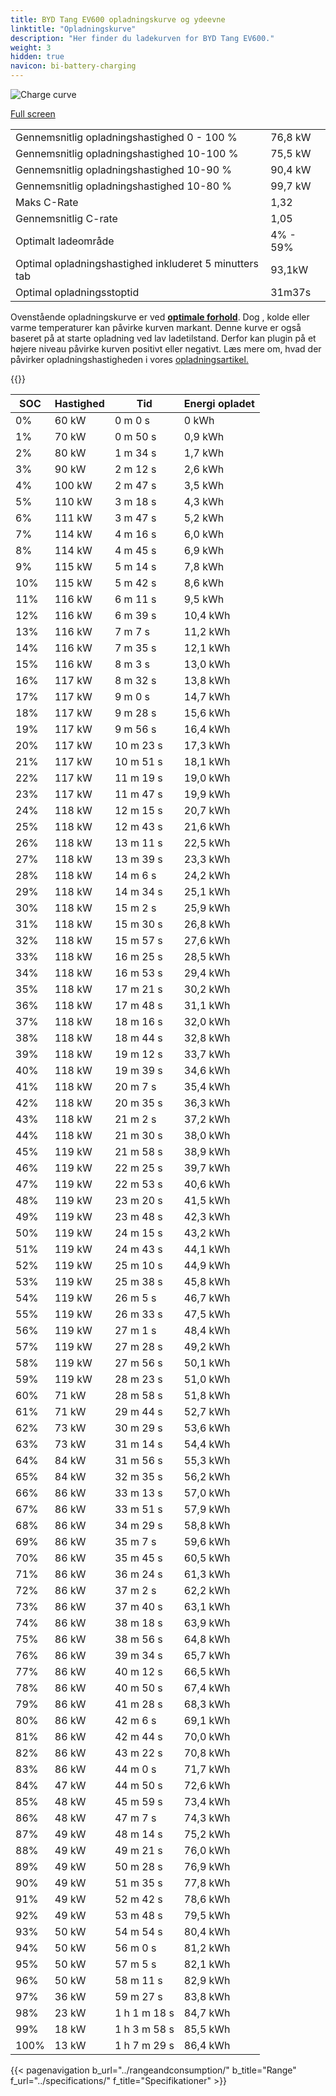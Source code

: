```yaml
---
title: BYD Tang EV600 opladningskurve og ydeevne
linktitle: "Opladningskurve"
description: "Her finder du ladekurven for BYD Tang EV600."
weight: 3
hidden: true
navicon: bi-battery-charging
---
```

<!-- markdownlint-disable MD033 -->
<img src="/images/models/byd/tang/tang_ev600/chargingcurve.svg" alt="Charge curve" class="img-fluid">

[Full screen](/images/models/byd/tang/tang_ev600/chargingcurve.svg)


<table class="table table-striped border">
<tbody>
<tr>
<td>Gennemsnitlig opladningshastighed 0 - 100 %</td><td>76,8 kW</td>
</tr>
<tr>
<td>Gennemsnitlig opladningshastighed 10-100 %</td><td>75,5 kW</td>
</tr>
<tr>
<td>Gennemsnitlig opladningshastighed 10-90 %</td><td>90,4 kW</td>
</tr>
<tr>
<td>Gennemsnitlig opladningshastighed 10-80 %</td><td>99,7 kW</td>
</tr>
<tr>
<td>Maks C-Rate</td><td>1,32</td>
</tr>
<tr>
<td>Gennemsnitlig C-rate</td><td>1,05</td>
</tr>
<tr>
<td>Optimalt ladeområde</td><td>4% - 59%</td>
</tr>
<tr>
<td>Optimal opladningshastighed inkluderet 5 minutters tab</td><td>93,1kW</td>
</tr>
<tr>
<td>Optimal opladningsstoptid</td><td>31m37s</td>
</tr>
</tbody>
</table>


Ovenstående opladningskurve er ved **[optimale forhold](../../../../../technology/battery/charging/#temperatur)**. Dog , kolde eller varme temperaturer kan påvirke kurven markant. Denne kurve er også baseret på at starte opladning ved lav ladetilstand. Derfor kan plugin på et højere niveau påvirke kurven positivt eller negativt. Læs mere om, hvad der påvirker opladningshastigheden i vores [opladningsartikel.](../../../../../technology/battery/charging/)


{{<evkxdisplayaddarticle />}}
<table class="table table-striped border">
<thead>
<tr><th>SOC</th><th>Hastighed</th><th>Tid</th><th>Energi opladet</th></tr>
</thead>
<tbody>
<tr>
<td>0%</td><td>60 kW</td><td> 0 m 0 s </td><td>0 kWh </td>
</tr>
<tr>
<td>1%</td><td>70 kW</td><td> 0 m 50 s </td><td>0,9 kWh </td>
</tr>
<tr>
<td>2%</td><td>80 kW</td><td> 1 m 34 s </td><td>1,7 kWh </td>
</tr>
<tr>
<td>3%</td><td>90 kW</td><td> 2 m 12 s </td><td>2,6 kWh </td>
</tr>
<tr>
<td>4%</td><td>100 kW</td><td> 2 m 47 s </td><td>3,5 kWh </td>
</tr>
<tr>
<td>5%</td><td>110 kW</td><td> 3 m 18 s </td><td>4,3 kWh </td>
</tr>
<tr>
<td>6%</td><td>111 kW</td><td> 3 m 47 s </td><td>5,2 kWh </td>
</tr>
<tr>
<td>7%</td><td>114 kW</td><td> 4 m 16 s </td><td>6,0 kWh </td>
</tr>
<tr>
<td>8%</td><td>114 kW</td><td> 4 m 45 s </td><td>6,9 kWh </td>
</tr>
<tr>
<td>9%</td><td>115 kW</td><td> 5 m 14 s </td><td>7,8 kWh </td>
</tr>
<tr>
<td>10%</td><td>115 kW</td><td> 5 m 42 s </td><td>8,6 kWh </td>
</tr>
<tr>
<td>11%</td><td>116 kW</td><td> 6 m 11 s </td><td>9,5 kWh </td>
</tr>
<tr>
<td>12%</td><td>116 kW</td><td> 6 m 39 s </td><td>10,4 kWh </td>
</tr>
<tr>
<td>13%</td><td>116 kW</td><td> 7 m 7 s </td><td>11,2 kWh </td>
</tr>
<tr>
<td>14%</td><td>116 kW</td><td> 7 m 35 s </td><td>12,1 kWh </td>
</tr>
<tr>
<td>15%</td><td>116 kW</td><td> 8 m 3 s </td><td>13,0 kWh </td>
</tr>
<tr>
<td>16%</td><td>117 kW</td><td> 8 m 32 s </td><td>13,8 kWh </td>
</tr>
<tr>
<td>17%</td><td>117 kW</td><td> 9 m 0 s </td><td>14,7 kWh </td>
</tr>
<tr>
<td>18%</td><td>117 kW</td><td> 9 m 28 s </td><td>15,6 kWh </td>
</tr>
<tr>
<td>19%</td><td>117 kW</td><td> 9 m 56 s </td><td>16,4 kWh </td>
</tr>
<tr>
<td>20%</td><td>117 kW</td><td> 10 m 23 s </td><td>17,3 kWh </td>
</tr>
<tr>
<td>21%</td><td>117 kW</td><td> 10 m 51 s </td><td>18,1 kWh </td>
</tr>
<tr>
<td>22%</td><td>117 kW</td><td> 11 m 19 s </td><td>19,0 kWh </td>
</tr>
<tr>
<td>23%</td><td>117 kW</td><td> 11 m 47 s </td><td>19,9 kWh </td>
</tr>
<tr>
<td>24%</td><td>118 kW</td><td> 12 m 15 s </td><td>20,7 kWh </td>
</tr>
<tr>
<td>25%</td><td>118 kW</td><td> 12 m 43 s </td><td>21,6 kWh </td>
</tr>
<tr>
<td>26%</td><td>118 kW</td><td> 13 m 11 s </td><td>22,5 kWh </td>
</tr>
<tr>
<td>27%</td><td>118 kW</td><td> 13 m 39 s </td><td>23,3 kWh </td>
</tr>
<tr>
<td>28%</td><td>118 kW</td><td> 14 m 6 s </td><td>24,2 kWh </td>
</tr>
<tr>
<td>29%</td><td>118 kW</td><td> 14 m 34 s </td><td>25,1 kWh </td>
</tr>
<tr>
<td>30%</td><td>118 kW</td><td> 15 m 2 s </td><td>25,9 kWh </td>
</tr>
<tr>
<td>31%</td><td>118 kW</td><td> 15 m 30 s </td><td>26,8 kWh </td>
</tr>
<tr>
<td>32%</td><td>118 kW</td><td> 15 m 57 s </td><td>27,6 kWh </td>
</tr>
<tr>
<td>33%</td><td>118 kW</td><td> 16 m 25 s </td><td>28,5 kWh </td>
</tr>
<tr>
<td>34%</td><td>118 kW</td><td> 16 m 53 s </td><td>29,4 kWh </td>
</tr>
<tr>
<td>35%</td><td>118 kW</td><td> 17 m 21 s </td><td>30,2 kWh </td>
</tr>
<tr>
<td>36%</td><td>118 kW</td><td> 17 m 48 s </td><td>31,1 kWh </td>
</tr>
<tr>
<td>37%</td><td>118 kW</td><td> 18 m 16 s </td><td>32,0 kWh </td>
</tr>
<tr>
<td>38%</td><td>118 kW</td><td> 18 m 44 s </td><td>32,8 kWh </td>
</tr>
<tr>
<td>39%</td><td>118 kW</td><td> 19 m 12 s </td><td>33,7 kWh </td>
</tr>
<tr>
<td>40%</td><td>118 kW</td><td> 19 m 39 s </td><td>34,6 kWh </td>
</tr>
<tr>
<td>41%</td><td>118 kW</td><td> 20 m 7 s </td><td>35,4 kWh </td>
</tr>
<tr>
<td>42%</td><td>118 kW</td><td> 20 m 35 s </td><td>36,3 kWh </td>
</tr>
<tr>
<td>43%</td><td>118 kW</td><td> 21 m 2 s </td><td>37,2 kWh </td>
</tr>
<tr>
<td>44%</td><td>118 kW</td><td> 21 m 30 s </td><td>38,0 kWh </td>
</tr>
<tr>
<td>45%</td><td>119 kW</td><td> 21 m 58 s </td><td>38,9 kWh </td>
</tr>
<tr>
<td>46%</td><td>119 kW</td><td> 22 m 25 s </td><td>39,7 kWh </td>
</tr>
<tr>
<td>47%</td><td>119 kW</td><td> 22 m 53 s </td><td>40,6 kWh </td>
</tr>
<tr>
<td>48%</td><td>119 kW</td><td> 23 m 20 s </td><td>41,5 kWh </td>
</tr>
<tr>
<td>49%</td><td>119 kW</td><td> 23 m 48 s </td><td>42,3 kWh </td>
</tr>
<tr>
<td>50%</td><td>119 kW</td><td> 24 m 15 s </td><td>43,2 kWh </td>
</tr>
<tr>
<td>51%</td><td>119 kW</td><td> 24 m 43 s </td><td>44,1 kWh </td>
</tr>
<tr>
<td>52%</td><td>119 kW</td><td> 25 m 10 s </td><td>44,9 kWh </td>
</tr>
<tr>
<td>53%</td><td>119 kW</td><td> 25 m 38 s </td><td>45,8 kWh </td>
</tr>
<tr>
<td>54%</td><td>119 kW</td><td> 26 m 5 s </td><td>46,7 kWh </td>
</tr>
<tr>
<td>55%</td><td>119 kW</td><td> 26 m 33 s </td><td>47,5 kWh </td>
</tr>
<tr>
<td>56%</td><td>119 kW</td><td> 27 m 1 s </td><td>48,4 kWh </td>
</tr>
<tr>
<td>57%</td><td>119 kW</td><td> 27 m 28 s </td><td>49,2 kWh </td>
</tr>
<tr>
<td>58%</td><td>119 kW</td><td> 27 m 56 s </td><td>50,1 kWh </td>
</tr>
<tr>
<td>59%</td><td>119 kW</td><td> 28 m 23 s </td><td>51,0 kWh </td>
</tr>
<tr>
<td>60%</td><td>71 kW</td><td> 28 m 58 s </td><td>51,8 kWh </td>
</tr>
<tr>
<td>61%</td><td>71 kW</td><td> 29 m 44 s </td><td>52,7 kWh </td>
</tr>
<tr>
<td>62%</td><td>73 kW</td><td> 30 m 29 s </td><td>53,6 kWh </td>
</tr>
<tr>
<td>63%</td><td>73 kW</td><td> 31 m 14 s </td><td>54,4 kWh </td>
</tr>
<tr>
<td>64%</td><td>84 kW</td><td> 31 m 56 s </td><td>55,3 kWh </td>
</tr>
<tr>
<td>65%</td><td>84 kW</td><td> 32 m 35 s </td><td>56,2 kWh </td>
</tr>
<tr>
<td>66%</td><td>86 kW</td><td> 33 m 13 s </td><td>57,0 kWh </td>
</tr>
<tr>
<td>67%</td><td>86 kW</td><td> 33 m 51 s </td><td>57,9 kWh </td>
</tr>
<tr>
<td>68%</td><td>86 kW</td><td> 34 m 29 s </td><td>58,8 kWh </td>
</tr>
<tr>
<td>69%</td><td>86 kW</td><td> 35 m 7 s </td><td>59,6 kWh </td>
</tr>
<tr>
<td>70%</td><td>86 kW</td><td> 35 m 45 s </td><td>60,5 kWh </td>
</tr>
<tr>
<td>71%</td><td>86 kW</td><td> 36 m 24 s </td><td>61,3 kWh </td>
</tr>
<tr>
<td>72%</td><td>86 kW</td><td> 37 m 2 s </td><td>62,2 kWh </td>
</tr>
<tr>
<td>73%</td><td>86 kW</td><td> 37 m 40 s </td><td>63,1 kWh </td>
</tr>
<tr>
<td>74%</td><td>86 kW</td><td> 38 m 18 s </td><td>63,9 kWh </td>
</tr>
<tr>
<td>75%</td><td>86 kW</td><td> 38 m 56 s </td><td>64,8 kWh </td>
</tr>
<tr>
<td>76%</td><td>86 kW</td><td> 39 m 34 s </td><td>65,7 kWh </td>
</tr>
<tr>
<td>77%</td><td>86 kW</td><td> 40 m 12 s </td><td>66,5 kWh </td>
</tr>
<tr>
<td>78%</td><td>86 kW</td><td> 40 m 50 s </td><td>67,4 kWh </td>
</tr>
<tr>
<td>79%</td><td>86 kW</td><td> 41 m 28 s </td><td>68,3 kWh </td>
</tr>
<tr>
<td>80%</td><td>86 kW</td><td> 42 m 6 s </td><td>69,1 kWh </td>
</tr>
<tr>
<td>81%</td><td>86 kW</td><td> 42 m 44 s </td><td>70,0 kWh </td>
</tr>
<tr>
<td>82%</td><td>86 kW</td><td> 43 m 22 s </td><td>70,8 kWh </td>
</tr>
<tr>
<td>83%</td><td>86 kW</td><td> 44 m 0 s </td><td>71,7 kWh </td>
</tr>
<tr>
<td>84%</td><td>47 kW</td><td> 44 m 50 s </td><td>72,6 kWh </td>
</tr>
<tr>
<td>85%</td><td>48 kW</td><td> 45 m 59 s </td><td>73,4 kWh </td>
</tr>
<tr>
<td>86%</td><td>48 kW</td><td> 47 m 7 s </td><td>74,3 kWh </td>
</tr>
<tr>
<td>87%</td><td>49 kW</td><td> 48 m 14 s </td><td>75,2 kWh </td>
</tr>
<tr>
<td>88%</td><td>49 kW</td><td> 49 m 21 s </td><td>76,0 kWh </td>
</tr>
<tr>
<td>89%</td><td>49 kW</td><td> 50 m 28 s </td><td>76,9 kWh </td>
</tr>
<tr>
<td>90%</td><td>49 kW</td><td> 51 m 35 s </td><td>77,8 kWh </td>
</tr>
<tr>
<td>91%</td><td>49 kW</td><td> 52 m 42 s </td><td>78,6 kWh </td>
</tr>
<tr>
<td>92%</td><td>49 kW</td><td> 53 m 48 s </td><td>79,5 kWh </td>
</tr>
<tr>
<td>93%</td><td>50 kW</td><td> 54 m 54 s </td><td>80,4 kWh </td>
</tr>
<tr>
<td>94%</td><td>50 kW</td><td> 56 m 0 s </td><td>81,2 kWh </td>
</tr>
<tr>
<td>95%</td><td>50 kW</td><td> 57 m 5 s </td><td>82,1 kWh </td>
</tr>
<tr>
<td>96%</td><td>50 kW</td><td> 58 m 11 s </td><td>82,9 kWh </td>
</tr>
<tr>
<td>97%</td><td>36 kW</td><td> 59 m 27 s </td><td>83,8 kWh </td>
</tr>
<tr>
<td>98%</td><td>23 kW</td><td>1 h 1 m 18 s </td><td>84,7 kWh </td>
</tr>
<tr>
<td>99%</td><td>18 kW</td><td>1 h 3 m 58 s </td><td>85,5 kWh </td>
</tr>
<tr>
<td>100%</td><td>13 kW</td><td>1 h 7 m 29 s </td><td>86,4 kWh </td>
</tr>
</tbody>
</table>


{{< pagenavigation b_url="../rangeandconsumption/" b_title="Range" f_url="../specifications/" f_title="Specifikationer" >}}
